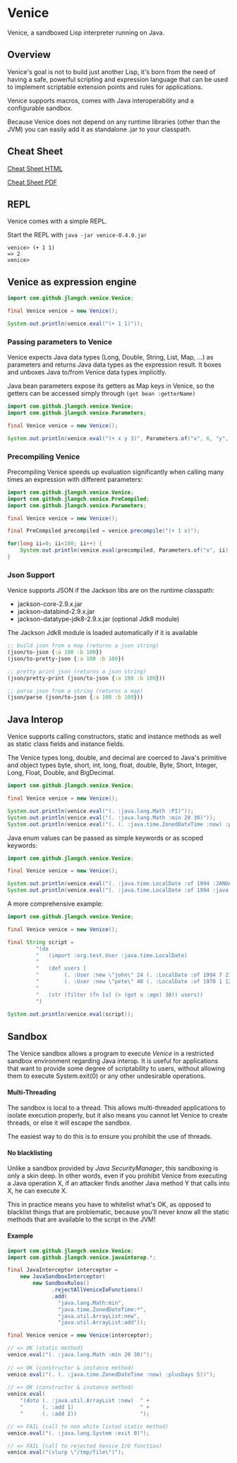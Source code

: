 # Venice

Venice, a sandboxed Lisp interpreter running on Java.


## Overview

Venice's goal is not to build just another Lisp, it's born from the need of 
having a safe, powerful scripting and expression language that can be used 
to implement scriptable extension points and rules for applications.

Venice supports macros, comes with Java interoperability and a configurable 
sandbox.

Because Venice does not depend on any runtime libraries (other than the JVM) you 
can easily add it as standalone .jar to your classpath.

 
## Cheat Sheet

[Cheat Sheet HTML](https://cdn.rawgit.com/jlangch/venice/4f62105c/cheatsheet.html)

[Cheat Sheet PDF](https://cdn.rawgit.com/jlangch/venice/4f62105c/cheatsheet.pdf)


## REPL

Venice comes with a simple REPL.

Start the REPL with `java -jar venice-0.4.0.jar`

```text
venice> (+ 1 1)
=> 2
venice>
```

## Venice as expression engine

```java
import com.github.jlangch.venice.Venice;

final Venice venice = new Venice();

System.out.println(venice.eval("(+ 1 1)"));
```


### Passing parameters to Venice

Venice expects Java data types (Long, Double, String, List, Map, ...) as 
parameters and returns Java data types as the expression result. It boxes 
and unboxes Java to/from Venice data types implicitly.

Java bean parameters expose its getters as Map keys in Venice, so the 
getters can be accessed simply through `(get bean :getterName)`


```java
import com.github.jlangch.venice.Venice;
import com.github.jlangch.venice.Parameters;

final Venice venice = new Venice();

System.out.println(venice.eval("(+ x y 3)", Parameters.of("x", 6, "y", 3L)));
```


### Precompiling Venice

Precompiling Venice speeds up evaluation significantly when calling many 
times an expression with different parameters:

```java
import com.github.jlangch.venice.Venice;
import com.github.jlangch.venice.PreCompiled;
import com.github.jlangch.venice.Parameters;

final Venice venice = new Venice();

final PreCompiled precompiled = venice.precompile("(+ 1 x)");

for(long ii=0; ii<100; ii++) {
    System.out.println(venice.eval(precompiled, Parameters.of("x", ii)));
}
```

### Json Support

Venice supports JSON if the Jackson libs are on the runtime classpath:

 - jackson-core-2.9.x.jar
 - jackson-databind-2.9.x.jar
 - jackson-datatype-jdk8-2.9.x.jar (optional Jdk8 module)
 
The Jackson Jdk8 module is loaded automatically if it is available
 

```clojure
;; build json from a map (returns a json string)
(json/to-json {:a 100 :b 100})
(json/to-pretty-json {:a 100 :b 100})

;; pretty print json (returns a json string)
(json/pretty-print (json/to-json {:a 100 :b 100}))

;; parse json from a string (returns a map)
(json/parse (json/to-json {:a 100 :b 100}))
```


## Java Interop

Venice supports calling constructors, static and instance methods as well as 
static class fields and instance fields.

The Venice types long, double, and decimal are coerced to Java's primitive and
object types byte, short, int, long, float, double, Byte, Short, Integer, Long, 
Float, Double, and BigDecimal.


```java
import com.github.jlangch.venice.Venice;

final Venice venice = new Venice();

System.out.println(venice.eval("(. :java.lang.Math :PI)"));
System.out.println(venice.eval("(. :java.lang.Math :min 20 30)"));
System.out.println(venice.eval("(. (. :java.time.ZonedDateTime :now) :plusDays 5)"));
```


Java enum values can be passed as simple keywords or as scoped keywords:

```java
import com.github.jlangch.venice.Venice;

final Venice venice = new Venice();

System.out.println(venice.eval("(. :java.time.LocalDate :of 1994 :JANUARY 21)"));
System.out.println(venice.eval("(. :java.time.LocalDate :of 1994 :java.time.Month.JANUARY 21)"));
```

A more comprehensive example:

```java
import com.github.jlangch.venice.Venice;

final Venice venice = new Venice();

final String script =
         "(do                                                                  " +
         "   (import :org.test.User :java.time.LocalDate)                      " +
         "                                                                     " +
         "   (def users [                                                      " +
         "        (. :User :new \"john\" 24 (. :LocalDate :of 1994 7 21)))     " +
         "        (. :User :new \"pete\" 48 (. :LocalDate :of 1970 1 12))) ])  " +
         "                                                                     " +
         "   (str (filter (fn [u] (> (get u :age) 30)) users))                 " + 
         ")                                                                    ";
         
System.out.println(venice.eval(script));
```

## Sandbox

The Venice sandbox allows a program to execute _Venice_ in a restricted sandbox 
environment regarding Java interop. It is useful for applications that want 
to provide some degree of scriptability to users, without allowing them to 
execute System.exit(0) or any other undesirable operations.


#### Multi-Threading

The sandbox is local to a thread. This allows multi-threaded applications to 
isolate execution properly, but it also means you cannot let Venice to create 
threads, or else it will escape the sandbox.

The easiest way to do this is to ensure you prohibit the use of threads.


#### No blacklisting

Unlike a sandbox provided by _Java SecurityManager_, this sandboxing is only a 
skin deep. In other words, even if you prohibit Venice from executing a Java 
operation X, if an attacker finds another Java method Y that calls into X, he 
can execute X.

This in practice means you have to whitelist what's OK, as opposed to blacklist 
things that are problematic, because you'll never know all the static methods 
that are available to the script in the JVM!


#### Example

```java
import com.github.jlangch.venice.Venice;
import com.github.jlangch.venice.javainterop.*;

final JavaInterceptor interceptor =
    new JavaSandboxInterceptor(
        new SandboxRules()
              .rejectAllVeniceIoFunctions()
              .add(
                "java.lang.Math:min", 
                "java.time.ZonedDateTime:*", 
                "java.util.ArrayList:new",
                "java.util.ArrayList:add"));

final Venice venice = new Venice(interceptor);

// => OK (static method)
venice.eval("(. :java.lang.Math :min 20 30)"); 
    
// => OK (constructor & instance method)
venice.eval("(. (. :java.time.ZonedDateTime :now) :plusDays 5))"); 
 
// => OK (constructor & instance method)
venice.eval(
    "(doto (. :java.util.ArrayList :new)  " +
    "      (. :add 1)                     " +
    "      (. :add 2))                    ");

// => FAIL (call to non white listed static method)
venice.eval("(. :java.lang.System :exit 0)"); 

// => FAIL (call to rejected Venice I/O function)
venice.eval("(slurp \"/tmp/file\")"); 
```


